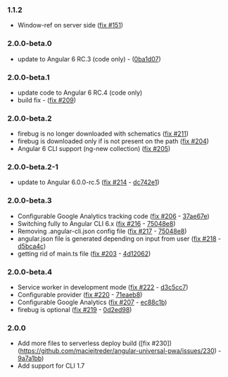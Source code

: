 ### 1.1.2
* Window-ref on server side ([fix #151](https://github.com/maciejtreder/angular-universal-pwa/issues/151))

### 2.0.0-beta.0
* update to Angular 6 RC.3 (code only) - ([0ba1d07](https://github.com/maciejtreder/angular-universal-pwa/commit/0ba1d07e792b4043a2bb8b045cb1dc3bd4bbb9dc]))

### 2.0.0-beta.1
* update code to Angular 6 RC.4 (code only)
* build fix - ([fix #209](https://github.com/maciejtreder/angular-universal-pwa/issues/209))

### 2.0.0-beta.2
* firebug is no longer downloaded with schematics ([fix #211](https://github.com/maciejtreder/angular-universal-pwa/issues/211))
* firebug is downloaded only if is not present on the path ([fix #204](https://github.com/maciejtreder/angular-universal-pwa/issues/204))
* Angular 6 CLI support (ng-new collection) ([fix #205](https://github.com/maciejtreder/angular-universal-pwa/issues/205))

### 2.0.0-beta.2-1
* update to Angular 6.0.0-rc.5 ([fix #214](https://github.com/maciejtreder/angular-universal-pwa/issues/214) - [dc742e1](https://github.com/maciejtreder/angular-universal-pwa/pull/214/commits/dc742e1831e80eb4db61fb36c149c3631cc4b7ef))

### 2.0.0-beta.3
* Configurable Google Analytics tracking code ([fix #206](https://github.com/maciejtreder/angular-universal-pwa/issues/206) - [37ae67e](https://github.com/maciejtreder/angular-universal-pwa/commit/37ae67e8066a6a797b2f3e4805e8d4ca9c1e47d0))
* Switching fully to Angular CLI 6.x ([fix #216](https://github.com/maciejtreder/angular-universal-pwa/issues/216) - [75048e8](https://github.com/maciejtreder/angular-universal-pwa/commit/75048e8d9f48cec9d588bf1d495b0f186e7aea6a))
* Removing .angular-cli.json config file ([fix #217](https://github.com/maciejtreder/angular-universal-pwa/issues/217) - [75048e8](https://github.com/maciejtreder/angular-universal-pwa/commit/75048e8d9f48cec9d588bf1d495b0f186e7aea6a))
* angular.json file is generated depending on input from user ([fix #218](https://github.com/maciejtreder/angular-universal-pwa/issues/218) - [d5bca4c](https://github.com/maciejtreder/angular-universal-pwa/commit/d5bca4ceace85b677616eef8d801d208a0887249))
* getting rid of main.ts file ([fix #203](https://github.com/maciejtreder/angular-universal-pwa/issues/203) - [4d12062](https://github.com/maciejtreder/angular-universal-pwa/commit/4d120629bafe2e875992723a6ad52a6a6542c277))

### 2.0.0-beta.4
* Service worker in development mode ([fix #222](https://github.com/maciejtreder/angular-universal-pwa/issues/222) - [d3c5cc7](https://github.com/maciejtreder/angular-universal-pwa/commit/d3c5cc7a57b1101494b97e5d37eae4a2aa691f01))
* Configurable provider ([fix #220](https://github.com/maciejtreder/angular-universal-pwa/issues/220) - [71eaeb8](https://github.com/maciejtreder/angular-universal-pwa/commit/71eaeb8a12a7e6124dc585385650ba3cb8a23775))
* Configurable Google Analytics ([fix #207](https://github.com/maciejtreder/angular-universal-pwa/issues/207) - [ec88c1b](https://github.com/maciejtreder/angular-universal-pwa/commit/ec88c1b4f38b36d881e54ac9ff673d0a80c4e556))
* firebug is optional ([fix #219](https://github.com/maciejtreder/angular-universal-pwa/issues/207) - [0d2ed98](https://github.com/maciejtreder/angular-universal-pwa/commit/0d2ed98878722b5f0fbd3e960a2fb76b2ca5ba20))

### 2.0.0
* Add more files to serverless deploy build ([fix #230])(https://github.com/maciejtreder/angular-universal-pwa/issues/230) - [9a7a1bb](https://github.com/maciejtreder/angular-universal-pwa/commit/d3c5cc7a57b1101494b97e5d37eae4a2aa691f01))
* Add support for CLI 1.7
